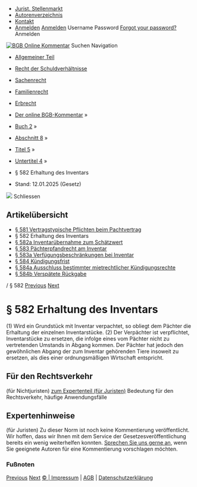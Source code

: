   * [Jurist. Stellenmarkt](https://bgb.kommentar.de/Buch-2/Abschnitt-8/Titel-5/Untertitel-4/</job-board> "Jurist. Stellenmarkt")
  * [Autorenverzeichnis](https://bgb.kommentar.de/Buch-2/Abschnitt-8/Titel-5/Untertitel-4/</Autorenverzeichnis> "Autorenverzeichnis")
  * [Kontakt](https://bgb.kommentar.de/Buch-2/Abschnitt-8/Titel-5/Untertitel-4/</Kontakt>)
  * [Anmelden](https://bgb.kommentar.de/Buch-2/Abschnitt-8/Titel-5/Untertitel-4/<#login> "show login form") [Anmelden](https://bgb.kommentar.de/Buch-2/Abschnitt-8/Titel-5/Untertitel-4/<#> "hide login form") Username Password
[Forgot your password?](https://bgb.kommentar.de/Buch-2/Abschnitt-8/Titel-5/Untertitel-4/</user/forgotpassword>) Anmelden 


[![BGB Online Kommentar](https://bgb.kommentar.de/extension/bgb/design/bgb/images/logo.png)](https://bgb.kommentar.de/Buch-2/Abschnitt-8/Titel-5/Untertitel-4/</> "BGB Online Kommentar")
Suchen
Navigation
  * [Allgemeiner Teil](https://bgb.kommentar.de/Buch-2/Abschnitt-8/Titel-5/Untertitel-4/</Buch-1>)
  * [Recht der Schuldverhältnisse](https://bgb.kommentar.de/Buch-2/Abschnitt-8/Titel-5/Untertitel-4/</Buch-2>)
  * [Sachenrecht](https://bgb.kommentar.de/Buch-2/Abschnitt-8/Titel-5/Untertitel-4/</Buch-3>)
  * [Familienrecht](https://bgb.kommentar.de/Buch-2/Abschnitt-8/Titel-5/Untertitel-4/</Buch-4>)
  * [Erbrecht](https://bgb.kommentar.de/Buch-2/Abschnitt-8/Titel-5/Untertitel-4/</Buch-5>)


  * [Der online BGB-Kommentar](https://bgb.kommentar.de/Buch-2/Abschnitt-8/Titel-5/Untertitel-4/</>) »
  * [Buch 2](https://bgb.kommentar.de/Buch-2/Abschnitt-8/Titel-5/Untertitel-4/</Buch-2>) »
  * [Abschnitt 8](https://bgb.kommentar.de/Buch-2/Abschnitt-8/Titel-5/Untertitel-4/</Buch-2/Abschnitt-8>) »
  * [Titel 5](https://bgb.kommentar.de/Buch-2/Abschnitt-8/Titel-5/Untertitel-4/</Buch-2/Abschnitt-8/Titel-5>) »
  * [Untertitel 4](https://bgb.kommentar.de/Buch-2/Abschnitt-8/Titel-5/Untertitel-4/</Buch-2/Abschnitt-8/Titel-5/Untertitel-4>) »
  * § 582 Erhaltung des Inventars 
  * Stand: 12.01.2025 (Gesetz) 


![](https://vg01.met.vgwort.de/na/1c9909529ead4f509072c06d9081a7d5)
Schliessen 
## Artikelübersicht
  * [ § 581 Vertragstypische Pflichten beim Pachtvertrag ](https://bgb.kommentar.de/Buch-2/Abschnitt-8/Titel-5/Untertitel-4/</Buch-2/Abschnitt-8/Titel-5/Untertitel-4/Vertragstypische-Pflichten-beim-Pachtvertrag>)
  * § 582 Erhaltung des Inventars 
  * [ § 582a Inventarübernahme zum Schätzwert ](https://bgb.kommentar.de/Buch-2/Abschnitt-8/Titel-5/Untertitel-4/</Buch-2/Abschnitt-8/Titel-5/Untertitel-4/Inventaruebernahme-zum-Schaetzwert>)
  * [ § 583 Pächterpfandrecht am Inventar ](https://bgb.kommentar.de/Buch-2/Abschnitt-8/Titel-5/Untertitel-4/</Buch-2/Abschnitt-8/Titel-5/Untertitel-4/Paechterpfandrecht-am-Inventar>)
  * [ § 583a Verfügungsbeschränkungen bei Inventar ](https://bgb.kommentar.de/Buch-2/Abschnitt-8/Titel-5/Untertitel-4/</Buch-2/Abschnitt-8/Titel-5/Untertitel-4/Verfuegungsbeschraenkungen-bei-Inventar>)
  * [ § 584 Kündigungsfrist ](https://bgb.kommentar.de/Buch-2/Abschnitt-8/Titel-5/Untertitel-4/</Buch-2/Abschnitt-8/Titel-5/Untertitel-4/Kuendigungsfrist>)
  * [ § 584a Ausschluss bestimmter mietrechtlicher Kündigungsrechte ](https://bgb.kommentar.de/Buch-2/Abschnitt-8/Titel-5/Untertitel-4/</Buch-2/Abschnitt-8/Titel-5/Untertitel-4/Ausschluss-bestimmter-mietrechtlicher-Kuendigungsrechte>)
  * [ § 584b Verspätete Rückgabe ](https://bgb.kommentar.de/Buch-2/Abschnitt-8/Titel-5/Untertitel-4/</Buch-2/Abschnitt-8/Titel-5/Untertitel-4/Verspaetete-Rueckgabe>)


/ § 582 
[Previous](https://bgb.kommentar.de/Buch-2/Abschnitt-8/Titel-5/Untertitel-4/</Buch-2/Abschnitt-8/Titel-5/Untertitel-4/Vertragstypische-Pflichten-beim-Pachtvertrag> "§ 581 Vertragstypische Pflichten beim Pachtvertrag") [Next](https://bgb.kommentar.de/Buch-2/Abschnitt-8/Titel-5/Untertitel-4/</Buch-2/Abschnitt-8/Titel-5/Untertitel-4/Inventaruebernahme-zum-Schaetzwert> "§ 582a Inventarübernahme zum Schätzwert")
# § 582 Erhaltung des Inventars
(1) Wird ein Grundstück mit Inventar verpachtet, so obliegt dem Pächter die Erhaltung der einzelnen Inventarstücke.
(2) Der Verpächter ist verpflichtet, Inventarstücke zu ersetzen, die infolge eines vom Pächter nicht zu vertretenden Umstands in Abgang kommen. Der Pächter hat jedoch den gewöhnlichen Abgang der zum Inventar gehörenden Tiere insoweit zu ersetzen, als dies einer ordnungsmäßigen Wirtschaft entspricht.
## Für den Rechtsverkehr 
(für Nichtjuristen)
[zum Expertenteil (für Juristen)](https://bgb.kommentar.de/Buch-2/Abschnitt-8/Titel-5/Untertitel-4/<#expertenhinweise>)
Bedeutung für den Rechtsverkehr, häufige Anwendungsfälle
## Expertenhinweise
(für Juristen)
Zu dieser Norm ist noch keine Kommentierung veröffentlicht. Wir hoffen, dass wir Ihnen mit dem Service der Gesetzesveröffentlichung bereits ein wenig weiterhelfen konnten. [Sprechen Sie uns gerne an](https://bgb.kommentar.de/Buch-2/Abschnitt-8/Titel-5/Untertitel-4/</Kontakt>), wenn Sie geeignete Autoren für eine Kommentierung vorschlagen möchten. 
### Fußnoten
[Previous](https://bgb.kommentar.de/Buch-2/Abschnitt-8/Titel-5/Untertitel-4/</Buch-2/Abschnitt-8/Titel-5/Untertitel-4/Vertragstypische-Pflichten-beim-Pachtvertrag> "§ 581 Vertragstypische Pflichten beim Pachtvertrag") [Next](https://bgb.kommentar.de/Buch-2/Abschnitt-8/Titel-5/Untertitel-4/</Buch-2/Abschnitt-8/Titel-5/Untertitel-4/Inventaruebernahme-zum-Schaetzwert> "§ 582a Inventarübernahme zum Schätzwert")
[© | Impressum](https://bgb.kommentar.de/Buch-2/Abschnitt-8/Titel-5/Untertitel-4/</Kontakt>) | [AGB](https://bgb.kommentar.de/Buch-2/Abschnitt-8/Titel-5/Untertitel-4/</AGB>) | [Datenschutzerklärung](https://bgb.kommentar.de/Buch-2/Abschnitt-8/Titel-5/Untertitel-4/</Datenschutzerklaerung-fuer-Leser>)
